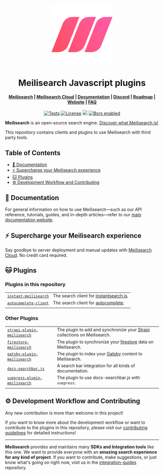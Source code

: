 <p align="center">
  <img src="https://raw.githubusercontent.com/meilisearch/integration-guides/main/assets/logos/logo.svg" alt="Instant-Meilisearch" width="200" height="200" />
</p>

<h1 align="center">Meilisearch Javascript plugins</h1>

<h4 align="center">
  <a href="https://github.com/meilisearch/meilisearch">Meilisearch</a> |
  <a href="https://www.meilisearch.com/pricing?utm_campaign=oss&utm_source=integration&utm_medium=meilisearch-js-plugins">Meilisearch Cloud</a> |
  <a href="https://docs.meilisearch.com">Documentation</a> |
  <a href="https://discord.meilisearch.com">Discord</a> |
  <a href="https://roadmap.meilisearch.com/tabs/1-under-consideration">Roadmap</a> |
  <a href="https://www.meilisearch.com">Website</a> |
  <a href="https://docs.meilisearch.com/faq">FAQ</a>
</h4>

<p align="center">
  <a href="https://github.com/meilisearch/meilisearch-js-plugins/actions"><img src="https://github.com/meilisearch/meilisearch-js-plugins/workflows/Tests/badge.svg?branch=main" alt="Tests"></a>
  <a href="https://github.com/meilisearch/meilisearch-js-plugins/blob/main/LICENSE"><img src="https://img.shields.io/badge/license-MIT-informational" alt="License"></a>
  <a href="https://github.com/meilisearch/meilisearch/discussions" alt="Discussions"><img src="https://img.shields.io/badge/github-discussions-red" /></a>
  <a href="https://ms-bors.herokuapp.com/repositories/48"><img src="https://bors.tech/images/badge_small.svg" alt="Bors enabled"></a>
</p>

**Meilisearch** is an open-source search engine. [Discover what Meilisearch is!](https://github.com/meilisearch/meilisearch)

This repository contains clients and plugins to use Meilisearch with third party tools.

## Table of Contents <!-- omit in toc -->

- [📖 Documentation](#-documentation)
- [⚡ Supercharge your Meilisearch experience](#-supercharge-your-meilisearch-experience)
- [🐱 Plugins](#-plugins)
- [⚙️ Development Workflow and Contributing](#️-development-workflow-and-contributing)

## 📖 Documentation

For general information on how to use Meilisearch—such as our API reference, tutorials, guides, and in-depth articles—refer to our [main documentation website](https://docs.meilisearch.com/).

## ⚡ Supercharge your Meilisearch experience

Say goodbye to server deployment and manual updates with [Meilisearch Cloud](https://www.meilisearch.com/pricing?utm_campaign=oss&utm_source=integration&utm_medium=meilisearch-js-plugins). No credit card required.

## 🐱 Plugins

### Plugins in this repository
|                                                    |                                                                                           |
| --------------------------------------------------- | ----------------------------------------------------------------------------------------- |
| [`instant-meilisearch`](./packages/instant-meilisearch)  | The search client for [instantsearch.js](https://github.com/algolia/instantsearch).                                         |
| [`autocomplete-client`](./packages/autocomplete-client)  | The search client for [autocomplete](https://github.com/algolia/autocomplete).                                         |
|                              |                                         |

### Other Plugins

|                                                    |                                                                                           |
| --------------------------------------------------- | ----------------------------------------------------------------------------------------- |
| [`strapi-plugin-meilisearch`](https://github.com/meilisearch/strapi-plugin-meilisearch)  | The plugin to add and synchronize your [Strapi](https://strapi.io/) collections on Meilisearch.                                         |
| [`firestore-meilisearch`](https://github.com/meilisearch/firestore-meilisearch/)  | The plugin to synchronize your [firestore](https://firebase.google.com/docs/firestore) data on Meilisearch.                                         |
| [`gatsby-plugin-meilisearch`](https://github.com/meilisearch/gatsby-plugin-meilisearch/)  | The plugin to index your [Gatsby](https://www.gatsbyjs.com/) content to Meilisearch.                                         |
| [`docs-searchbar.js`](https://github.com/meilisearch/docs-searchbar.js)  | A search bar integration for all kinds of documentation.                                         |
| [`vuepress-plugin-meilisearch`](https://github.com/meilisearch/vuepress-plugin-meilisearch)  | The plugin to use docs-searchbar.js with `vuepress`.                                         |
|                              |                                         |

## ⚙️ Development Workflow and Contributing

Any new contribution is more than welcome in this project!

If you want to know more about the development workflow or want to contribute to the plugins in this repository, please visit our [contributing guidelines](/CONTRIBUTING.md) for detailed instructions!

<hr>

**Meilisearch** provides and maintains many **SDKs and Integration tools** like this one. We want to provide everyone with an **amazing search experience for any kind of project**. If you want to contribute, make suggestions, or just know what's going on right now, visit us in the [integration-guides](https://github.com/meilisearch/integration-guides) repository.
